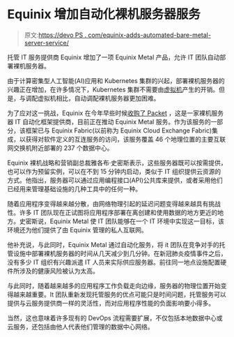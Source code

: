 # Equinix 增加自动化裸机服务器服务

> 原文:[https://devo PS . com/equinix-adds-automated-bare-metal-server-service/](https://devops.com/equinix-adds-automated-bare-metal-server-service/)

托管 IT 服务提供商 Equinix 增加了一项 Equinix Metal 产品，允许 IT 团队自动部署裸机服务器。

由于计算密集型人工智能(AI)应用和 Kubernetes 集群的兴起，部署裸机服务器的兴趣正在增加，在许多情况下，Kubernetes 集群不需要由[虚拟机](https://devops.com/vms-vs-containers-vms-becoming-el-caminos/)产生的开销。但是，与调配虚拟机相比，自动调配裸机服务器更加困难。

为了应对这一挑战，Equinix 在今年早些时候[收购了 Packet](https://www.equinix.com/newsroom/press-releases/pr/123893/Equinix-Completes-Acquisition-of-Bare-Metal-Leader-Packet/) ，这是一家裸机服务器 IT 自动化框架提供商，目前正在推动 Equinix Metal 服务。作为该服务的一部分，该框架已与 Equinix Fabric(以前称为 Equinix Cloud Exchange Fabric)集成，以获得对软件定义的互连服务的访问，该服务覆盖 46 个地理位置的主要互联网交换机附近部署的 237 个数据中心。

Equinix 裸机战略和营销副总裁雅各布·史密斯表示，这些服务器既可以按需提供，也可以作为预留实例，可以在不到 15 分钟内启动，类似于 IT 组织提供云资源的方式。他指出，服务器可以通过应用编程接口(API)公共库来提供，或者采用他们已经用来管理基础设施的几种工具中的任何一种。

随着应用程序变得越来越分散，由网络物理引起的延迟问题变得越来越具有挑战性。许多 IT 团队现在正试图将应用程序部署在离创建和使用数据的地方更近的地方。史密斯说，Equinix Metal 使 IT 团队能够在一个 IT 环境中实现这一目标，该环境还为他们提供了由 Equinix 管理的私人互联网。

他补充说，与此同时，Equinix Metal 通过自动化服务，将 it 团队在竞争对手的托管设施中部署裸机服务器的时间从几天减少到几分钟。在新冠肺炎疫情事件之后，没有多少 IT 组织有兴趣派遣 IT 人员来实际供应服务器。前往同一地点设施配置硬件所涉及的健康风险被认为太高。

与此同时，随着越来越多的应用程序工作负载走向边缘，服务器的物理位置开始变得越来越重要。It 团队重新发现托管服务的优点可能只是时间问题，托管服务可以提供与云服务提供商一样的灵活性，而对应用程序性能的负面影响要小得多。

当然，这也意味着许多现有的 DevOps 流程需要扩展，不仅包括本地数据中心或云服务，还包括由他人代表他们管理的数据中心网络。